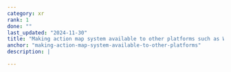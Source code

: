 ```yaml
---
category: xr
rank: 1
done: ""
last_updated: "2024-11-30"
title: "Making action map system available to other platforms such as WebXR"
anchor: "making-action-map-system-available-to-other-platforms"
description: |

---
```

